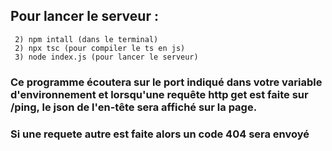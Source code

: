 ## Pour lancer le serveur :
```
 2) npm intall (dans le terminal)
 2) npx tsc (pour compiler le ts en js) 
 3) node index.js (pour lancer le serveur) 
```

### Ce programme écoutera sur le port indiqué dans votre variable d'environnement et lorsqu'une requête http get est faite sur /ping, le json de l'en-tête sera affiché sur la page.



### Si une requete autre est faite alors un code 404 sera envoyé

